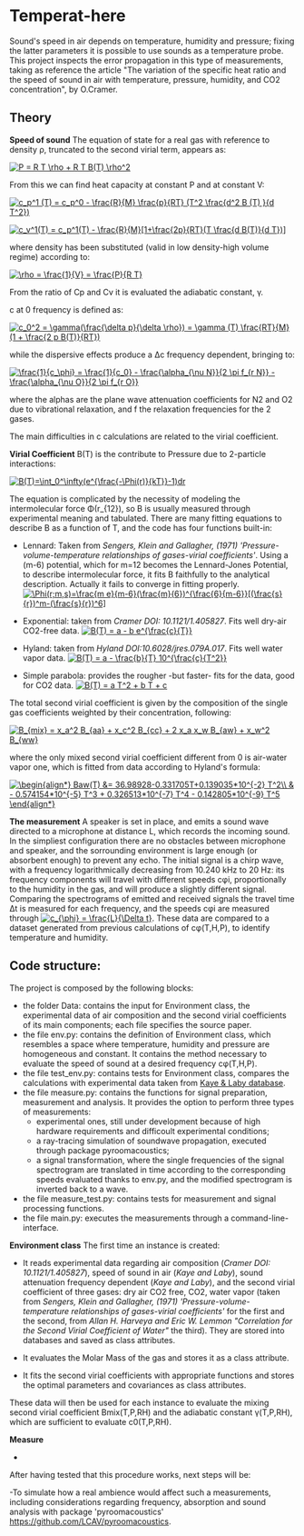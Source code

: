 # Temperat-here
Sound's speed in air depends on temperature, humidity and pressure; fixing the latter parameters it is possible to use sounds as a temperature probe. This project inspects the error propagation in this type of measurements, taking as reference the article "The variation of the specific heat ratio and the speed of sound in air with temperature, pressure, humidity, and CO2 concentration", by O.Cramer. 


Theory
-

**Speed of sound**
The equation of state for a real gas with reference to density ρ, truncated to the second virial term, appears as:

<a href="https://www.codecogs.com/eqnedit.php?latex=P&space;=&space;R&space;T&space;\rho&space;&plus;&space;R&space;T&space;B(T)&space;\rho^2" target="_blank"><img src="https://latex.codecogs.com/svg.latex?P&space;=&space;R&space;T&space;\rho&space;&plus;&space;R&space;T&space;B(T)&space;\rho^2" title="P = R T \rho + R T B(T) \rho^2" /></a>


From this we can find heat capacity at constant P and at constant V:


<a href="https://www.codecogs.com/eqnedit.php?latex=c_p^1&space;(T)&space;=&space;c_p^0&space;-&space;\frac{R}{M}&space;\frac{p}{RT}&space;(T^2&space;\frac{d^2&space;B&space;(T)&space;}{d&space;T^2})" target="_blank"><img src="https://latex.codecogs.com/gif.latex?c_p^1&space;(T)&space;=&space;c_p^0&space;-&space;\frac{R}{M}&space;\frac{p}{RT}&space;(T^2&space;\frac{d^2&space;B&space;(T)&space;}{d&space;T^2})" title="c_p^1 (T) = c_p^0 - \frac{R}{M} \frac{p}{RT} (T^2 \frac{d^2 B (T) }{d T^2})" /></a>


<a href="https://www.codecogs.com/eqnedit.php?latex=c_v^1(T)&space;=&space;c_p^1(T)&space;-&space;\frac{R}{M}[1&plus;\frac{2p}{RT}(T&space;\frac{d&space;B(T)}{d&space;T})]" target="_blank"><img src="https://latex.codecogs.com/svg.latex?c_v^1(T)&space;=&space;c_p^1(T)&space;-&space;\frac{R}{M}[1&plus;\frac{2p}{RT}(T&space;\frac{d&space;B(T)}{d&space;T})]" title="c_v^1(T) = c_p^1(T) - \frac{R}{M}[1+\frac{2p}{RT}(T \frac{d B(T)}{d T})]" /></a>

where density has been substituted (valid in low density-high volume regime) according to:

<a href="https://www.codecogs.com/eqnedit.php?latex=\rho&space;=&space;\frac{1}{V}&space;=&space;\frac{P}{R&space;T}" target="_blank"><img src="https://latex.codecogs.com/svg.latex?\rho&space;=&space;\frac{1}{V}&space;=&space;\frac{P}{R&space;T}" title="\rho = \frac{1}{V} = \frac{P}{R T}" /></a>

From the ratio of Cp and Cv it is evaluated the adiabatic constant, γ.

c at 0 frequency is defined as:


<a href="https://www.codecogs.com/eqnedit.php?latex=c_0^2&space;=&space;\gamma(\frac{\delta&space;p}{\delta&space;\rho})&space;=&space;\gamma&space;(T)&space;\frac{RT}{M}(1&space;&plus;&space;\frac{2&space;p&space;B(T)}{RT})" target="_blank"><img src="https://latex.codecogs.com/svg.latex?c_0^2&space;=&space;\gamma(\frac{\delta&space;p}{\delta&space;\rho})&space;=&space;\gamma&space;(T)&space;\frac{RT}{M}(1&space;&plus;&space;\frac{2&space;p&space;B(T)}{RT})" title="c_0^2 = \gamma(\frac{\delta p}{\delta \rho}) = \gamma (T) \frac{RT}{M}(1 + \frac{2 p B(T)}{RT})" /></a>

while the dispersive effects produce a Δc frequency dependent, bringing to:

<a href="https://www.codecogs.com/eqnedit.php?latex=\frac{1}{c_\phi}&space;=&space;\frac{1}{c_0}&space;-&space;\frac{\alpha_{\nu&space;N}}{2&space;\pi&space;f_{r&space;N}}&space;&-;&space;\frac{\alpha_{\nu&space;O}}{2&space;\pi&space;f_{r&space;O}}" target="_blank"><img src="https://latex.codecogs.com/svg.latex?\frac{1}{c_\phi}&space;=&space;\frac{1}{c_0}&space;-&space;\frac{\alpha_{\nu&space;N}}{2&space;\pi&space;f_{r&space;N}}&space;&plus;&space;\frac{\alpha_{\nu&space;O}}{2&space;\pi&space;f_{r&space;O}}" title="\frac{1}{c_\phi} = \frac{1}{c_0} - \frac{\alpha_{\nu N}}{2 \pi f_{r N}} - \frac{\alpha_{\nu O}}{2 \pi f_{r O}}" /></a>

where the alphas are the plane wave attenuation coefficients for N2 and O2 due to vibrational relaxation, and f the relaxation frequencies for the 2 gases. 

The main difficulties in c calculations are related to the virial coefficient.

**Virial Coefficient**
B(T) is the contribute to Pressure due to 2-particle interactions:

<a href="https://www.codecogs.com/eqnedit.php?latex=B(T)=\int_0^\infty(e^{\frac{-\Phi(r)}{kT}}-1)dr" target="_blank"><img src="https://latex.codecogs.com/gif.latex?B(T)=\int_0^\infty(e^{\frac{-\Phi(r)}{kT}}-1)dr" title="B(T)=\int_0^\infty(e^{\frac{-\Phi(r)}{kT}}-1)dr" /></a>

The equation is complicated by the necessity of modeling the intermolecular force Φ(r_{12}), so B is usually measured through experimental meaning and tabulated. There are many fitting equations to describe B as a function of T, and the code has four functions built-in:

- Lennard: Taken from *Sengers, Klein and Gallagher, (1971) 'Pressure-volume-temperature relationships of gases-virial coefficients'*. Using a (m-6) potential, which for m=12 becomes the Lennard-Jones Potential, to describe intermolecular force, it fits B faithfully to the analytical description. Actually it fails to converge in fitting properly.
<a href="https://www.codecogs.com/eqnedit.php?latex=\Phi(r;m,s)=\frac{m&space;e}{m-6}(\frac{m}{6})^{\frac{6}{m-6}}[(\frac{s}{r})^m-(\frac{s}{r})^6]" target="_blank"><img src="https://latex.codecogs.com/svg.latex?\Phi(r;m,s)=\frac{m&space;e}{m-6}(\frac{m}{6})^{\frac{6}{m-6}}[(\frac{s}{r})^m-(\frac{s}{r})^6]" title="\Phi(r;m,s)=\frac{m e}{m-6}(\frac{m}{6})^{\frac{6}{m-6}}[(\frac{s}{r})^m-(\frac{s}{r})^6]" /></a>

- Exponential: taken from *Cramer DOI: 10.1121/1.405827*. Fits well dry-air CO2-free data.
<a href="https://www.codecogs.com/eqnedit.php?latex=B(T)&space;=&space;a&space;-&space;b&space;e^{\frac{c}{T}}" target="_blank"><img src="https://latex.codecogs.com/svg.latex?B(T)&space;=&space;a&space;-&space;b&space;e^{\frac{c}{T}}" title="B(T) = a - b e^{\frac{c}{T}}" /></a>

- Hyland:  taken from *Hyland DOI:10.6028/jres.079A.017*. Fits well water vapor data.
<a href="https://www.codecogs.com/eqnedit.php?latex=B(T)&space;=&space;a&space;-&space;\frac{b}{T}&space;10^{\frac{c}{T^2}}" target="_blank"><img src="https://latex.codecogs.com/svg.latex?B(T)&space;=&space;a&space;-&space;\frac{b}{T}&space;10^{\frac{c}{T^2}}" title="B(T) = a - \frac{b}{T} 10^{\frac{c}{T^2}}" /></a>

- Simple parabola: provides the rougher -but faster- fits for the data, good for CO2 data.
<a href="https://www.codecogs.com/eqnedit.php?latex=B(T)&space;=&space;a&space;T^2&space;&plus;&space;b&space;T&space;&plus;&space;c" target="_blank"><img src="https://latex.codecogs.com/svg.latex?B(T)&space;=&space;a&space;T^2&space;&plus;&space;b&space;T&space;&plus;&space;c" title="B(T) = a T^2 + b T + c" /></a>



The total second virial coefficient is given by the composition of the single gas coefficients weighted by their concentration, following:

<a href="https://www.codecogs.com/eqnedit.php?latex=B_{mix}&space;=&space;x_a^2&space;B_{aa}&space;&plus;&space;x_c^2&space;B_{cc}&space;&plus;&space;2&space;x_a&space;x_w&space;B_{aw}&space;&plus;&space;x_w^2&space;B_{ww}" target="_blank"><img src="https://latex.codecogs.com/svg.latex?B_{mix}&space;=&space;x_a^2&space;B_{aa}&space;&plus;&space;x_c^2&space;B_{cc}&space;&plus;&space;2&space;x_a&space;x_w&space;B_{aw}&space;&plus;&space;x_w^2&space;B_{ww}" title="B_{mix} = x_a^2 B_{aa} + x_c^2 B_{cc} + 2 x_a x_w B_{aw} + x_w^2 B_{ww}" /></a>

where the only mixed second virial coefficient different from 0 is air-water vapor one, which is fitted from data according to Hyland's formula: 


<a href="https://www.codecogs.com/eqnedit.php?latex=\begin{align*}&space;Baw(T)&space;&=&space;36.98928-0.331705T&plus;0.139035*10^{-2}&space;T^2\\&space;&&space;-&space;0.574154*10^{-5}&space;T^3&space;&plus;&space;0.326513*10^{-7}&space;T^4&space;-&space;0.142805*10^{-9}&space;T^5&space;\end{align*}" target="_blank"><img src="https://latex.codecogs.com/svg.latex?\begin{align*}&space;Baw(T)&space;&=&space;36.98928-0.331705T&plus;0.139035*10^{-2}&space;T^2\\&space;&&space;-&space;0.574154*10^{-5}&space;T^3&space;&plus;&space;0.326513*10^{-7}&space;T^4&space;-&space;0.142805*10^{-9}&space;T^5&space;\end{align*}" title="\begin{align*} Baw(T) &= 36.98928-0.331705T+0.139035*10^{-2} T^2\\ & - 0.574154*10^{-5} T^3 + 0.326513*10^{-7} T^4 - 0.142805*10^{-9} T^5 \end{align*}" /></a>

**The measurement**
A speaker is set in place, and emits a sound wave directed to a microphone at distance L, which records the incoming sound. In the simpliest configuration there are no obstacles between microphone and speaker, and the sorrounding environment is large enough (or absorbent enough) to prevent any echo. The initial signal is a chirp wave, with a frequency logarithmically decreasing from 10.240 kHz to 20 Hz: its frequency components will travel with different speeds cφi, proportionally to the humidity in the gas, and will produce a slightly different signal. Comparing the spectrograms of emitted and received signals the travel time Δt is measured for each frequency, and the speeds cφi are measured through
<a href="https://www.codecogs.com/eqnedit.php?latex=c_{\phi}&space;=&space;\frac{L}{\Delta&space;t}" target="_blank"><img src="https://latex.codecogs.com/gif.latex?c_{\phi}&space;=&space;\frac{L}{\Delta&space;t}" title="c_{\phi} = \frac{L}{\Delta t}" /></a>. These data are compared to a dataset generated from previous calculations of cφ(T,H,P), to identify temperature and humidity.


Code structure:
-
The project is composed by the following blocks:
- the folder Data: contains the input for Environment class, the experimental data of air composition and the second virial coefficients of its main components; each file specifies the source paper.
- the file env.py: contains the definition of Environment class, which resembles a space where temperature, humidity and pressure are homogeneous and constant. It contains the method necessary to evaluate the speed of sound at a desired frequency cφ(T,H,P).
- the file test_env.py: contains tests for Environment class, compares the calculations with experimental data taken from  <a href="https://web.archive.org/web/20190508003406/http://www.kayelaby.npl.co.uk/general_physics/2_4/2_4_1.html#speed_of_sound_in_air">Kaye & Laby database</a>.
- the file measure.py: contains the functions for signal preparation, measurement and analysis. It provides the option to perform three types of measurements:
  - experimental ones, still under development because of high hardware requirements and difficoult experimental conditions; 
  - a ray-tracing simulation of soundwave propagation, executed through package pyroomacoustics;
  - a signal transformation, where the single frequencies of the signal spectrogram are translated in time according to the corresponding speeds evaluated thanks to env.py, and the modified spectrogram is inverted back to a wave. 
- the file measure_test.py: contains tests for measurement and signal processing functions.
- the file main.py: executes the measurements through a command-line-interface.

**Environment class**
The first time an instance is created:

- It reads experimental data regarding air composition (*Cramer DOI: 10.1121/1.405827*), speed of sound in air (*Kaye and Laby*), sound attenuation frequency dependent (*Kaye and Laby*), and the second virial coefficient of three gases: dry air CO2 free, CO2, water vapor (taken from *Sengers, Klein and Gallagher, (1971) 'Pressure-volume-temperature relationships of gases-virial coefficients'* for the first and the second, from *Allan H. Harveya and Eric W. Lemmon "Correlation for the Second Virial Coefficient of Water"* the third). They are stored into databases and saved as class attributes.

- It evaluates the Molar Mass of the gas and stores it as a class attribute.

- It fits the second virial coefficients with appropriate functions and stores the optimal parameters and covariances as class attributes.

These data will then be used for each instance to evaluate the mixing second virial coefficient Bmix(T,P,RH) and the adiabatic constant γ(T,P,RH), which are sufficient to evaluate c0(T,P,RH). 

**Measure**


-

After having tested that this procedure works, next steps will be:

-To simulate how a real ambience would affect such a measurements, including considerations regarding frequency, absorption and sound analysis with package 'pyroomacoustics' https://github.com/LCAV/pyroomacoustics.

